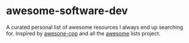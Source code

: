 # awesome-software-dev
A curated personal list of awesome resources I always end up searching for. Inspired by [awesone-cpp](https://github.com/fffaraz/awesome-cpp) and all the [awesome](https://github.com/sindresorhus/awesome) lists project.
